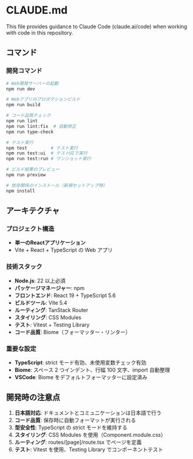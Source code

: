 # CLAUDE.md

This file provides guidance to Claude Code (claude.ai/code) when working with code in this repository.

## コマンド

### 開発コマンド

```bash
# Web開発サーバーの起動
npm run dev

# Webアプリのプロダクションビルド
npm run build

# コード品質チェック
npm run lint
npm run lint:fix  # 自動修正
npm run type-check

# テスト実行
npm test         # テスト実行
npm run test:ui  # テストUIで実行
npm run test:run # ワンショット実行

# ビルド結果のプレビュー
npm run preview

# 依存関係のインストール（新規セットアップ時）
npm install
```

## アーキテクチャ

### プロジェクト構造

- **単一のReactアプリケーション**
- Vite + React + TypeScript の Web アプリ

### 技術スタック

- **Node.js**: 22 以上必須
- **パッケージマネージャー**: npm
- **フロントエンド**: React 19 + TypeScript 5.6
- **ビルドツール**: Vite 5.4
- **ルーティング**: TanStack Router
- **スタイリング**: CSS Modules
- **テスト**: Vitest + Testing Library
- **コード品質**: Biome（フォーマッター・リンター）

### 重要な設定

- **TypeScript**: strict モード有効、未使用変数チェック有効
- **Biome**: スペース 2 つインデント、行幅 100 文字、import 自動整理
- **VSCode**: Biome をデフォルトフォーマッターに設定済み

## 開発時の注意点

1. **日本語対応**: ドキュメントとコミュニケーションは日本語で行う
2. **コード品質**: 保存時に自動フォーマットが実行される
3. **型安全性**: TypeScript の strict モードを維持する
4. **スタイリング**: CSS Modules を使用（Component.module.css）
5. **ルーティング**: routes/[page]/route.tsx でページを定義
6. **テスト**: Vitest を使用、Testing Library でコンポーネントテスト
